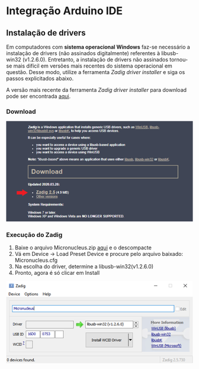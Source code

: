 # Integração Arduino IDE

## Instalação de drivers
Em computadores com **sistema operacional Windows** faz-se necessário a instalação de drivers (não assinados digitalmente) referentes à libusb-win32 (v1.2.6.0). Entretanto, a instalação de drivers não assinados tornou-se mais difícil em versões mais recentes do sistema operacional em questão. Desse modo, utilize a ferramenta *Zadig driver installer* e siga os passos explicitados abaixo. 

A versão mais recente da ferramenta *Zadig driver installer* para download pode ser encontrada [aqui](https://zadig.akeo.ie/).

### Download 
![](/windows_driver/Download_image.png)

### Execução do Zadig 
1. Baixe o arquivo Micronucleus.zip [aqui](https://github.com/JoaoSenirio/pacote/blob/package_upgrade/windows_driver/micronucleus.zip?raw=true) e o descompacte
2. Vá em Device -> Load Preset Device e procure pelo arquivo baixado: Micronucleus.cfg
3. Na escolha do driver, determine a libusb-win32(v1.2.6.0)
4. Pronto, agora é só clicar em Install

![](/windows_driver/Zadig.png)






  
